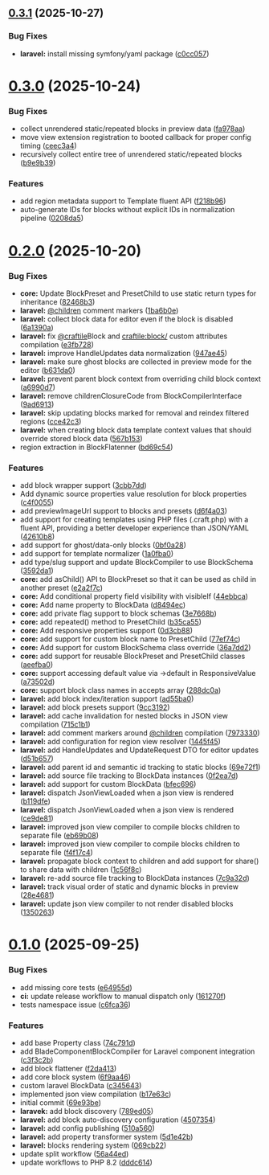 ## [0.3.1](https://github.com/craftile/php/compare/v0.3.0...v0.3.1) (2025-10-27)


### Bug Fixes

* **laravel:** install missing symfony/yaml package ([c0cc057](https://github.com/craftile/php/commit/c0cc0571416d0623ba8add1a25d85ad45166ba88))



# [0.3.0](https://github.com/craftile/php/compare/v0.2.0...v0.3.0) (2025-10-24)


### Bug Fixes

* collect unrendered static/repeated blocks in preview data ([fa978aa](https://github.com/craftile/php/commit/fa978aa95dd12a8126294b916d82205bac906741))
* move view extension registration to booted callback for proper config timing ([ceec3a4](https://github.com/craftile/php/commit/ceec3a4dcab4515016ace268a8b6d35c3a72dc33))
* recursively collect entire tree of unrendered static/repeated blocks ([b9e9b39](https://github.com/craftile/php/commit/b9e9b391025c951474da25b1b85d230f489725cd))


### Features

* add region metadata support to Template fluent API ([f218b96](https://github.com/craftile/php/commit/f218b9698c8c6055e2518fd08f228df40bdb14bc))
* auto-generate IDs for blocks without explicit IDs in normalization pipeline ([0208da5](https://github.com/craftile/php/commit/0208da53d56eebd0fa4863ba258b1535004880ed))



# [0.2.0](https://github.com/craftile/php/compare/v0.1.0...v0.2.0) (2025-10-20)


### Bug Fixes

* **core:** Update BlockPreset and PresetChild to use static return types for inheritance ([82468b3](https://github.com/craftile/php/commit/82468b3097bef8581ed92951812220a41720f383))
* **laravel:** [@children](https://github.com/children) comment markers ([1ba6b0e](https://github.com/craftile/php/commit/1ba6b0eb40c1c20634658d02b1ad64306751d258))
* **laravel:** collect block data for editor even if the block is disabled ([6a1390a](https://github.com/craftile/php/commit/6a1390a4db15a80fbdcf5239f47fefc2984ffe35))
* **laravel:** fix [@craftile](https://github.com/craftile)Block and <craftile:block/> custom attributes compilation ([e3fb728](https://github.com/craftile/php/commit/e3fb7289471bb28c3f445038cbae60999c2ff173))
* **laravel:** improve HandleUpdates data normalization ([947ae45](https://github.com/craftile/php/commit/947ae45a5a7f1fc4060c06665aeea7076893d0a5))
* **laravel:** make sure ghost blocks are collected in preview mode for the editor ([b631da0](https://github.com/craftile/php/commit/b631da0b0be2d8a41d0cba4a8bddd513a7accbde))
* **laravel:** prevent parent block context from overriding child block context ([a6990d7](https://github.com/craftile/php/commit/a6990d74218eecaedc995913a2a7dce9860a4abf))
* **laravel:** remove childrenClosureCode from BlockCompilerInterface ([9ad6913](https://github.com/craftile/php/commit/9ad691310a734d3fd80bd14d041fbf74ea7c8dc2))
* **laravel:** skip updating blocks marked for removal and reindex filtered regions ([cce42c3](https://github.com/craftile/php/commit/cce42c3bd1ba8e6969a006e1dbedbec6238a41e1))
* **laravel:** when creating block data template context values that should override stored block data ([567b153](https://github.com/craftile/php/commit/567b15397fa0f65a7b97ee15de530e6ee426de37))
* region extraction in BlockFlatenner ([bd69c54](https://github.com/craftile/php/commit/bd69c5490919dec335b53a81a077405aa5e4ecdd))


### Features

* add block wrapper support ([3cbb7dd](https://github.com/craftile/php/commit/3cbb7dd5ccf4cbbe2019b8c73b0de05f8469bdd1))
* Add dynamic source properties value resolution for block properties ([c4f0055](https://github.com/craftile/php/commit/c4f0055f3c5ea8544969f5e3e8cd60204c0ac410))
* add previewImageUrl support to blocks and presets ([d6f4a03](https://github.com/craftile/php/commit/d6f4a03507a1cfefa7eed0ffc3fc160ad773bbae))
* add support for creating templates using PHP files (.craft.php) with a fluent API, providing a better developer experience than JSON/YAML ([42610b8](https://github.com/craftile/php/commit/42610b8a4f7ba9ffe9f7355c48ca4fff54d6e75d))
* add support for ghost/data-only blocks ([0bf0a28](https://github.com/craftile/php/commit/0bf0a28876ca0e20e6d03edd5d64b8da1a878831))
* add support for template normalizer ([1a0fba0](https://github.com/craftile/php/commit/1a0fba0f176bcc2600d1a763f7fdeeba03a1c165))
* add type/slug support and update BlockCompiler to use BlockSchema ([3592da1](https://github.com/craftile/php/commit/3592da1dc97750832b77d7efd1fb587cd664a93b))
* **core:** add asChild() API to BlockPreset so that it can be used as child in another preset ([e2a2f7c](https://github.com/craftile/php/commit/e2a2f7c88e25bcc5f085c5d63e96b28e1be0b939))
* **core:** Add conditional property field visibility with visibleIf ([44ebbca](https://github.com/craftile/php/commit/44ebbcad3fca35f8f778b2ec23ac77997574fd18))
* **core:** Add name property to BlockData ([d8494ec](https://github.com/craftile/php/commit/d8494ec9f664d4b9493c3b139b884b8368dc3d59))
* **core:** add private flag support to block schemas ([3e7668b](https://github.com/craftile/php/commit/3e7668b26cf1d45ffe687180ea75a4e304c5822f))
* **core:** add repeated() method to PresetChild ([b35ca55](https://github.com/craftile/php/commit/b35ca5504e22f1773973525d79a461ec51041005))
* **core:** Add responsive properties support ([0d3cb88](https://github.com/craftile/php/commit/0d3cb882976e8ddacc830c97253852c00d743b28))
* **core:** add support for custom block name to PresetChild ([77ef74c](https://github.com/craftile/php/commit/77ef74cb41779b6a1130f2afe1836b7f1c9cad13))
* **core:** Add support for custom BlockSchema class override ([36a7dd2](https://github.com/craftile/php/commit/36a7dd265cec5e514df3a5651bdea350edfd5d11))
* **core:** add support for reusable BlockPreset and PresetChild classes ([aeefba0](https://github.com/craftile/php/commit/aeefba057f378ec4da231e102dfe8a79e22bf395))
* **core:** support accessing default value via ->default in ResponsiveValue ([a73502d](https://github.com/craftile/php/commit/a73502d1d6e5d921eeee06ea343bbf6077d6f8b9))
* **core:** support block class names in accepts array ([288dc0a](https://github.com/craftile/php/commit/288dc0a3993d6a67f46b09ba1563aab4b91914e9))
* **laravel:** add block index/iteration support ([ad55ba0](https://github.com/craftile/php/commit/ad55ba0580ba898fd1f809672861a9f053b0586d))
* **laravel:** add block presets support ([9cc3192](https://github.com/craftile/php/commit/9cc31921ff7637fd7440c1985805c17aed85b496))
* **laravel:** add cache invalidation for nested blocks in JSON view compilation ([715c1b1](https://github.com/craftile/php/commit/715c1b1a03ce93ed2f28ba61b9de98b6d358f55a))
* **laravel:** add comment markers around [@children](https://github.com/children) compilation ([7973330](https://github.com/craftile/php/commit/79733307c7cfaded19ec8a6b518862c44d57cc7f))
* **laravel:** add configuration for region view resolver ([1445f45](https://github.com/craftile/php/commit/1445f45e251d826eafc1b08b5caccc398221f2a8))
* **laravel:** add HandleUpdates and UpdateRequest DTO for editor updates ([d51b657](https://github.com/craftile/php/commit/d51b657186c215dd3c24d0653c57a8afabe5999b))
* **laravel:** add parent id and semantic id tracking to static blocks ([69e72f1](https://github.com/craftile/php/commit/69e72f1cc9321491975527bbcebfea3980f1fb6d))
* **laravel:** add source file tracking to BlockData instances ([0f2ea7d](https://github.com/craftile/php/commit/0f2ea7d40e3b482b62b99761be8bc951a834095d))
* **laravel:** add support for custom BlockData ([bfec696](https://github.com/craftile/php/commit/bfec6967d700e0048b8c471314cc932d2fadfb6f))
* **laravel:** dispatch JsonViewLoaded when a json view is rendered ([b119dfe](https://github.com/craftile/php/commit/b119dfe0ba1e928e7198963c9e4777e19b59b7b0))
* **laravel:** dispatch JsonViewLoaded when a json view is rendered ([ce9de81](https://github.com/craftile/php/commit/ce9de811806052cd265ab096a0ae604e62b52f2b))
* **laravel:** improved json view compiler to compile blocks children to separate file ([eb69b08](https://github.com/craftile/php/commit/eb69b08655f8fa3d4ac56a09f3df1d1cc5f57588))
* **laravel:** improved json view compiler to compile blocks children to separate file ([f4f17c4](https://github.com/craftile/php/commit/f4f17c45288331c11f4955544584948a3ec5ff4b))
* **laravel:** propagate block context to children and add support for share() to share data with children ([1c56f8c](https://github.com/craftile/php/commit/1c56f8cfb25f2c71b28dc72af3485a89a1dc8f31))
* **laravel:** re-add source file tracking to BlockData instances ([7c9a32d](https://github.com/craftile/php/commit/7c9a32dcf4672a18ea7a5046e1624959aed21619))
* **laravel:** track visual order of static and dynamic blocks in preview ([28e4681](https://github.com/craftile/php/commit/28e468149abac8cb5c5be5daebfd024cd3655a1e))
* **laravel:** update json view compiler to not render disabled blocks ([1350263](https://github.com/craftile/php/commit/135026342527f06242f3b8f5e57ac2855dc02d0c))



# [0.1.0](https://github.com/craftile/php/compare/69e93be5b9483e8b941b3819301d316c11b741f8...v0.1.0) (2025-09-25)


### Bug Fixes

* add missing core tests ([e64955d](https://github.com/craftile/php/commit/e64955d9ed7970ccdbe2444ad84e9fe7a3506590))
* **ci:** update release workflow to manual dispatch only ([161270f](https://github.com/craftile/php/commit/161270fa667823f6e874850a5ffcd004bc6213a0))
* tests namespace issue ([c6fca36](https://github.com/craftile/php/commit/c6fca369aa8d0f1b56b806163db7e94f86606cba))


### Features

* add base Property class ([74c791d](https://github.com/craftile/php/commit/74c791d36021ad568ffa96a20e9831c1cb480302))
* add BladeComponentBlockCompiler for Laravel component integration ([c3f3c2b](https://github.com/craftile/php/commit/c3f3c2b97b2d716fe8c7df11d5413b57255ab24e))
* add block flattener ([f2da413](https://github.com/craftile/php/commit/f2da413311ef3aebaf0cbdb1963d193342213afb))
* add core block system ([6f9aa46](https://github.com/craftile/php/commit/6f9aa464a40ef415d9f45e16ab45bb6f425c89f4))
* custom laravel BlockData ([c345643](https://github.com/craftile/php/commit/c345643a44c9727b3c9d2ee12ada42d9e5f98bf9))
* implemented json view compilation ([b17e63c](https://github.com/craftile/php/commit/b17e63ce57a5964b3dd8b82dcbaa94b0887119ce))
* initial commit ([69e93be](https://github.com/craftile/php/commit/69e93be5b9483e8b941b3819301d316c11b741f8))
* **laravek:** add block discovery ([789ed05](https://github.com/craftile/php/commit/789ed050c181b09b150b8a56b0dda376124cfffb))
* **laravel:** add block auto-discovery configuration ([4507354](https://github.com/craftile/php/commit/4507354f6bfac2d587dac31212151e6e61cafb23))
* **laravel:** add config publishing ([510a560](https://github.com/craftile/php/commit/510a560514cbacc132bc91c92bfae5c881d21ddb))
* **laravel:** add property transformer system ([5d1e42b](https://github.com/craftile/php/commit/5d1e42bbb501d2c7ef75bf05adf2b764e2bb8e9b))
* **laravel:** blocks rendering system ([069cb22](https://github.com/craftile/php/commit/069cb224035d98ac52bd611ec47302b2bfd8602a))
* update split workflow ([56a44ed](https://github.com/craftile/php/commit/56a44ed62d3be70991de52c77b5175a3cfdc40b5))
* update workflows to PHP 8.2 ([dddc614](https://github.com/craftile/php/commit/dddc614f440574ae99a3f85d283b3b8d12100810))




